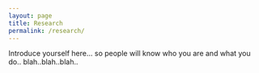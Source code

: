 ```yaml
---
layout: page
title: Research
permalink: /research/
---
```


Introduce yourself here... so people will know who you are and what you do.. blah..blah..blah..
